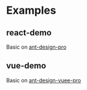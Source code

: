 # Examples

## react-demo

Basic on [ant-design-pro](https://github.com/ant-design/ant-design-pro)

## vue-demo

Basic on [ant-design-vuee-pro](https://github.com/vueComponent/ant-design-vue-pro)